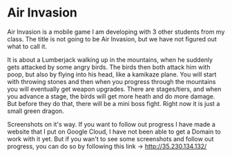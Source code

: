 <h1> Air Invasion </h1>

Air Invasion is a mobile game I am developing with 3 other students from my class. 
The title is not going to be Air Invasion, but we have not figured out what to call it.

It is about a Lumberjack walking up in the mountains, when he suddenly gets attacked by some angry birds. The birds then both attack him with poop, but also by flying into his head, like a kamikaze plane. You will start with throwing stones and then when you progress through the mountains you will eventually get weapon upgrades. There are stages/tiers, and when you advance a stage, the birds will get more heath and do more damage. But before they do that, there will be a mini boss fight. Right now it is just a small green dragon.

Screenshots on it's way.
 If you want to follow out progress I have made a website that I put on Google Cloud, I have not been able to get a Domain to work with it yet. But if you wan't to see some screenshots and follow out progress, you can do so by following this link -> http://35.230.134.132/

